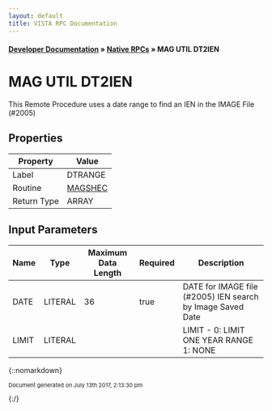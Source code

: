 ```yaml
---
layout: default
title: VISTA RPC Documentation
---
```


#### [Developer Documentation](../index) &#187; [Native RPCs](TableOfContents) &#187; MAG UTIL DT2IEN<br/>
# MAG UTIL DT2IEN

This Remote Procedure uses a date range to find an IEN in the IMAGE File (#2005)

## Properties

Property | Value
--- | ---
Label | DTRANGE
Routine | [MAGSHEC](http://code.osehra.org/dox/Routine_MAGSHEC_source.html)
Return Type | ARRAY


## Input Parameters

Name | Type | Maximum Data Length | Required | Description
--- | --- | --- | --- | ---
DATE | LITERAL | 36 | true | DATE for IMAGE file (#2005) IEN search by Image Saved Date
LIMIT | LITERAL |  |  | LIMIT - 0: LIMIT ONE YEAR RANGE        1: NONE



{::nomarkdown} <br/><p style="font-size: 11px">Document generated on July 13th 2017, 2:13:30 pm</p>{:/}
